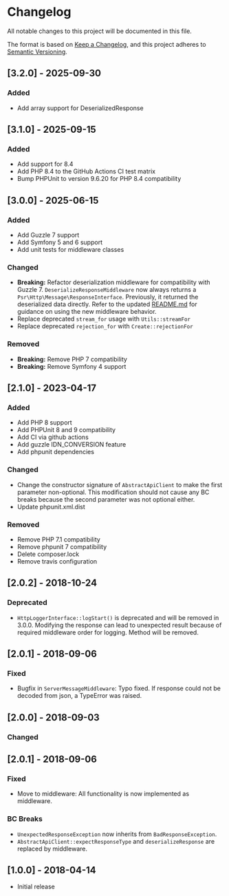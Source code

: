 # Changelog

All notable changes to this project will be documented in this file.

The format is based on [Keep a Changelog](https://keepachangelog.com/en/1.0.0/),
and this project adheres to [Semantic Versioning](https://semver.org/spec/v2.0.0.html).


## [3.2.0] - 2025-09-30

### Added

- Add array support for DeserializedResponse


## [3.1.0] - 2025-09-15

### Added

- Add support for 8.4
- Add PHP 8.4 to the GitHub Actions CI test matrix
- Bump PHPUnit to version 9.6.20 for PHP 8.4 compatibility


## [3.0.0] - 2025-06-15

### Added

- Add Guzzle 7 support
- Add Symfony 5 and 6 support
- Add unit tests for middleware classes

### Changed

- **Breaking:** Refactor deserialization middleware for compatibility with Guzzle 7. `DeserializeResponseMiddleware` now always returns a `Psr\Http\Message\ResponseInterface`. Previously, it returned the deserialized data directly. Refer to the updated [README.md](README.md) for guidance on using the new middleware behavior.
- Replace deprecated `stream_for` usage with `Utils::streamFor`
- Replace deprecated `rejection_for` with `Create::rejectionFor`

### Removed

- **Breaking:** Remove PHP 7 compatibility
- **Breaking:** Remove Symfony 4 support


## [2.1.0] - 2023-04-17

### Added

- Add PHP 8 support
- Add PHPUnit 8 and 9 compatibility
- Add CI via github actions
- Add guzzle IDN_CONVERSION feature
- Add phpunit dependencies

### Changed

- Change the constructor signature of `AbstractApiClient` to make the first parameter non-optional. This modification should not cause any BC breaks because the second parameter was not optional either.
- Update phpunit.xml.dist

### Removed

- Remove PHP 7.1 compatibility
- Remove phpunit 7 compatibility
- Delete composer.lock
- Remove travis configuration

## [2.0.2] - 2018-10-24

### Deprecated

- `HttpLoggerInterface::logStart()` is deprecated and will be removed in 3.0.0. Modifying the response can lead to unexpected result because of required middleware order for logging. Method will be removed.

## [2.0.1] - 2018-09-06

### Fixed

- Bugfix in `ServerMessageMiddleware`: Typo fixed. If response could not be decoded from json, a TypeError was raised.
 
## [2.0.0] - 2018-09-03

### Changed

## [2.0.1] - 2018-09-06

### Fixed

- Move to middleware: All functionality is now implemented as middleware.

### BC Breaks

- `UnexpectedResponseException` now inherits from `BadResponseException`.
- `AbstractApiClient::expectResponseType` and `deserializeResponse` are replaced by middleware.

## [1.0.0] - 2018-04-14

- Initial release
